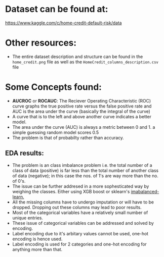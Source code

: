 # Dataset can be found at:

https://www.kaggle.com/c/home-credit-default-risk/data

# Other resources:

- The entire dataset description and structure can be found in the `home_credit.png` file as well as the `HomeCredit_columns_description.csv` file

# Some Concepts found:

- **AUCROC** or **ROCAUC**: The Reciever Operating Characteristic (ROC) curve graphs the true positive rate versus the false positive rate and AUC is the area under the curve (basically the integral of the curve)
- A curve that is to the left and above another curve indicates a better model.
- The area under the curve (AUC) is always a metric between 0 and 1. a simple guessing random model scores 0.5
- The problem is that of probabilty rather than accuracy.

## EDA results:

- The problem is an class imbalance problem i.e. the total number of a class of data (positive) is far less than the total number of another class of data (negative); in this case the nos. of 1's are way more than the no. of 0's.
- The issue can be further addresed in a more sophesticated way by weighing the classes. Either using XGB boost or sklearn's <a href="https://www.jeremyjordan.me/imbalanced-data/">imabalanced-learn.</a>
- All the missing columns have to undergo imputation or will have to be dropped. Dropping out these columns may lead to poor results.
- Most of the categorical variables have a relatively small number of unique entries.
- These issue of categorical variables can be addressed and solved by encoding.
- Label encoding due to it's arbitary values cannot be used, one-hot encoding is hence used.
- Label encoding is used for 2 categories and one-hot encoding for anything more than that.

